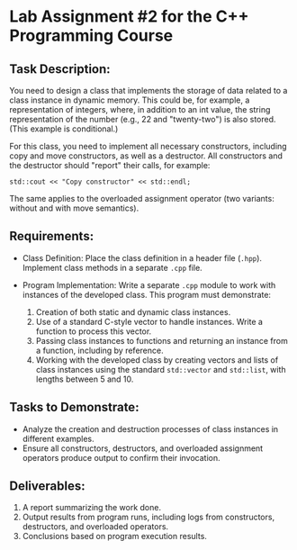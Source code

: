 # Lab Assignment #2 for the C++ Programming Course

## Task Description:

You need to design a class that implements the storage of data related to a class instance in dynamic memory. This could be, for example, a representation of integers, where, in addition to an int value, the string representation of the number (e.g., 22 and "twenty-two") is also stored. (This example is conditional.)

For this class, you need to implement all necessary constructors, including copy and move constructors, as well as a destructor. All constructors and the destructor should "report" their calls, for example:

    std::cout << "Copy constructor" << std::endl;

The same applies to the overloaded assignment operator (two variants: without and with move semantics).

## Requirements:

- Class Definition:
  Place the class definition in a header file (`.hpp`).
  Implement class methods in a separate `.cpp` file.

- Program Implementation:
  Write a separate `.cpp` module to work with instances of the developed class. This program must demonstrate:
  1. Creation of both static and dynamic class instances.
  2. Use of a standard C-style vector to handle instances. Write a function to process this vector.
  3. Passing class instances to functions and returning an instance from a function, including by reference.
  4. Working with the developed class by creating vectors and lists of class instances using the standard `std::vector` and `std::list`, with lengths between 5 and 10.

## Tasks to Demonstrate:

- Analyze the creation and destruction processes of class instances in different examples.
- Ensure all constructors, destructors, and overloaded assignment operators produce output to confirm their invocation.

## Deliverables:

1. A report summarizing the work done.
2. Output results from program runs, including logs from constructors, destructors, and overloaded operators.
3. Conclusions based on program execution results.
